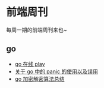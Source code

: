 # 前端周刊
每周一期的前端周刊来也~

## go

* [go 在线 play](https://play.golang.org/)
* [关于 go 中的 panic 的使用以及误用](https://zhuanlan.zhihu.com/p/222367644)
* [go 加密解密算法总结](https://segmentfault.com/a/1190000024557845)
